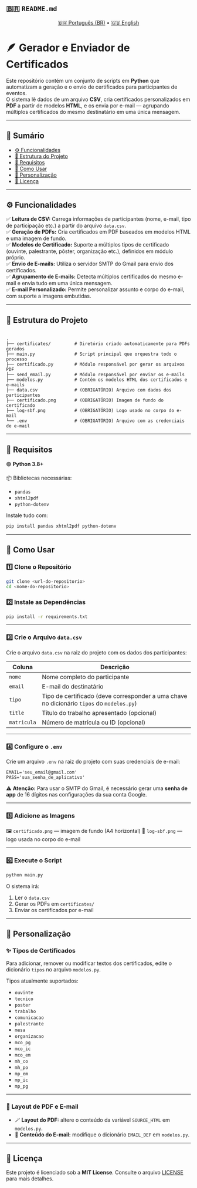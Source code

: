 ## 🇧🇷 `README.md`

<div align='center'>
  <a href='README.md'>🇧🇷 Português (BR)</a> • 
  <a href='README.en.md'>🇬🇧 English</a>
</div>

# 🪶 Gerador e Enviador de Certificados

Este repositório contém um conjunto de scripts em **Python** que automatizam a geração e o envio de certificados para participantes de eventos.  
O sistema lê dados de um arquivo **CSV**, cria certificados personalizados em **PDF** a partir de modelos **HTML**, e os envia por e-mail — agrupando múltiplos certificados do mesmo destinatário em uma única mensagem.

---

## 🧭 Sumário
- [⚙️ Funcionalidades](#️-funcionalidades)
- [📁 Estrutura do Projeto](#-estrutura-do-projeto)
- [🧩 Requisitos](#-requisitos)
- [🚀 Como Usar](#-como-usar)
- [🎨 Personalização](#-personalização)
- [📜 Licença](#-licença)

---

## ⚙️ Funcionalidades

✅ **Leitura de CSV:** Carrega informações de participantes (nome, e-mail, tipo de participação etc.) a partir do arquivo `data.csv`.  
✅ **Geração de PDFs:** Cria certificados em PDF baseados em modelos HTML e uma imagem de fundo.  
✅ **Modelos de Certificado:** Suporte a múltiplos tipos de certificado (ouvinte, palestrante, pôster, organização etc.), definidos em módulo próprio.  
✅ **Envio de E-mails:** Utiliza o servidor SMTP do Gmail para envio dos certificados.  
✅ **Agrupamento de E-mails:** Detecta múltiplos certificados do mesmo e-mail e envia tudo em uma única mensagem.  
✅ **E-mail Personalizado:** Permite personalizar assunto e corpo do e-mail, com suporte a imagens embutidas.

---

## 📁 Estrutura do Projeto

```

.
├── certificates/         # Diretório criado automaticamente para PDFs gerados
├── main.py               # Script principal que orquestra todo o processo
├── certificado.py        # Módulo responsável por gerar os arquivos PDF
├── send_email.py         # Módulo responsável por enviar os e-mails
├── modelos.py            # Contém os modelos HTML dos certificados e e-mails
├── data.csv              # (OBRIGATÓRIO) Arquivo com dados dos participantes
├── certificado.png       # (OBRIGATÓRIO) Imagem de fundo do certificado
├── log-sbf.png           # (OBRIGATÓRIO) Logo usado no corpo do e-mail
└── .env                  # (OBRIGATÓRIO) Arquivo com as credenciais de e-mail

````

---

## 🧩 Requisitos

🟢 **Python 3.8+**

📦 Bibliotecas necessárias:
- `pandas`
- `xhtml2pdf`
- `python-dotenv`

Instale tudo com:

```bash
pip install pandas xhtml2pdf python-dotenv
````

---

## 🚀 Como Usar

### 1️⃣ Clone o Repositório

```bash
git clone <url-do-repositorio>
cd <nome-do-repositorio>
```

### 2️⃣ Instale as Dependências

```bash
pip install -r requirements.txt
```

---

### 3️⃣ Crie o Arquivo `data.csv`

Crie o arquivo `data.csv` na raiz do projeto com os dados dos participantes:

| Coluna      | Descrição                                                                                 |
| ----------- | ----------------------------------------------------------------------------------------- |
| `nome`      | Nome completo do participante                                                             |
| `email`     | E-mail do destinatário                                                                    |
| `tipo`      | Tipo de certificado (deve corresponder a uma chave no dicionário `tipos` do `modelos.py`) |
| `title`     | Título do trabalho apresentado (opcional)                                                 |
| `matricula` | Número de matrícula ou ID (opcional)                                                      |

---

### 4️⃣ Configure o `.env`

Crie um arquivo `.env` na raiz do projeto com suas credenciais de e-mail:

```env
EMAIL='seu_email@gmail.com'
PASS='sua_senha_de_aplicativo'
```

⚠️ **Atenção:**
Para usar o SMTP do Gmail, é necessário gerar uma **senha de app** de 16 dígitos nas configurações da sua conta Google.

---

### 5️⃣ Adicione as Imagens

🖼️ `certificado.png` — imagem de fundo (A4 horizontal)
📧 `log-sbf.png` — logo usada no corpo do e-mail

---

### 6️⃣ Execute o Script

```bash
python main.py
```

O sistema irá:

1. Ler o `data.csv`
2. Gerar os PDFs em `certificates/`
3. Enviar os certificados por e-mail

---

## 🎨 Personalização

### ✨ Tipos de Certificados

Para adicionar, remover ou modificar textos dos certificados, edite o dicionário `tipos` no arquivo `modelos.py`.

Tipos atualmente suportados:

* `ouvinte`
* `tecnico`
* `poster`
* `trabalho`
* `comunicacao`
* `palestrante`
* `mesa`
* `organizacao`
* `mco_pg`
* `mco_ic`
* `mco_em`
* `mh_co`
* `mh_po`
* `mp_em`
* `mp_ic`
* `mp_pg`

---

### 🧾 Layout de PDF e E-mail

* 🪄 **Layout do PDF:** altere o conteúdo da variável `SOURCE_HTML` em `modelos.py`.
* 💌 **Conteúdo do E-mail:** modifique o dicionário `EMAIL_DEF` em `modelos.py`.

---

## 📜 Licença

Este projeto é licenciado sob a **MIT License**.
Consulte o arquivo [LICENSE](LICENSE) para mais detalhes.
